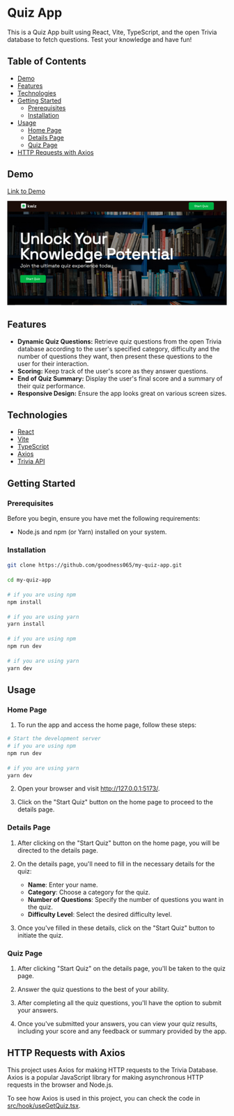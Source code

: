 # Quiz App

This is a Quiz App built using React, Vite, TypeScript, and the open Trivia database to fetch questions. Test your knowledge and have fun!

## Table of Contents

- [Demo](#demo)
- [Features](#features)
- [Technologies](#technologies)
- [Getting Started](#getting-started)
  - [Prerequisites](#prerequisites)
  - [Installation](#installation)
- [Usage](#usage)
  - [Home Page](#home-page)
  - [Details Page](#details-page)
  - [Quiz Page](#quiz-page)
- [HTTP Requests with Axios](#http-requests-with-axios)

## Demo

[Link to Demo](https://goody-quiz.vercel.app/)

![Demo Screenshot](src/assets/image/demo.PNG)

## Features

- **Dynamic Quiz Questions:** Retrieve quiz questions from the open Trivia database according to the user's specified category, difficulty and the number of questions they want, then present these questions to the user for their interaction.
- **Scoring:** Keep track of the user's score as they answer questions.
- **End of Quiz Summary:** Display the user's final score and a summary of their quiz performance.
- **Responsive Design:** Ensure the app looks great on various screen sizes.

## Technologies

- [React](https://reactjs.org/)
- [Vite](https://vitejs.dev/)
- [TypeScript](https://www.typescriptlang.org/)
- [Axios](https://axios-http.com/)
- [Trivia API](https://opentdb.com/)

## Getting Started

### Prerequisites

Before you begin, ensure you have met the following requirements:

- Node.js and npm (or Yarn) installed on your system.

### Installation

```bash
git clone https://github.com/goodness065/my-quiz-app.git

cd my-quiz-app

# if you are using npm
npm install 

# if you are using yarn
yarn install

# if you are using npm
npm run dev

# if you are using yarn
yarn dev
```

## Usage

### Home Page

1. To run the app and access the home page, follow these steps:

```bash
# Start the development server
# if you are using npm
npm run dev

# if you are using yarn
yarn dev
```

2. Open your browser and visit http://127.0.0.1:5173/.

3. Click on the "Start Quiz" button on the home page to proceed to the details page.

### Details Page

1. After clicking on the "Start Quiz" button on the home page, you will be directed to the details page.

2. On the details page, you'll need to fill in the necessary details for the quiz:

   - **Name**: Enter your name.
   - **Category**: Choose a category for the quiz.
   - **Number of Questions**: Specify the number of questions you want in the quiz.
   - **Difficulty Level**: Select the desired difficulty level.

3. Once you've filled in these details, click on the "Start Quiz" button to initiate the quiz.

### Quiz Page

1. After clicking "Start Quiz" on the details page, you'll be taken to the quiz page.

2. Answer the quiz questions to the best of your ability.

3. After completing all the quiz questions, you'll have the option to submit your answers.

4. Once you've submitted your answers, you can view your quiz results, including your score and any feedback or summary provided by the app.

## HTTP Requests with Axios

This project uses Axios for making HTTP requests to the Trivia Database. Axios is a popular JavaScript library for making asynchronous HTTP requests in the browser and Node.js.

To see how Axios is used in this project, you can check the code in [src/hook/useGetQuiz.tsx](src/hook/useGetQuiz.tsx).
